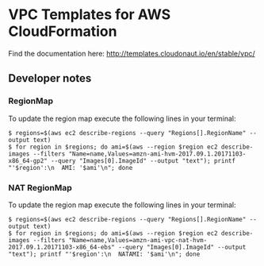 # VPC Templates for AWS CloudFormation

Find the documentation here: http://templates.cloudonaut.io/en/stable/vpc/

## Developer notes

### RegionMap
To update the region map execute the following lines in your terminal:

```
$ regions=$(aws ec2 describe-regions --query "Regions[].RegionName" --output text)
$ for region in $regions; do ami=$(aws --region $region ec2 describe-images --filters "Name=name,Values=amzn-ami-hvm-2017.09.1.20171103-x86_64-gp2" --query "Images[0].ImageId" --output "text"); printf "'$region':\n  AMI: '$ami'\n"; done
```

### NAT RegionMap
To update the region map execute the following lines in your terminal:

```
$ regions=$(aws ec2 describe-regions --query "Regions[].RegionName" --output text)
$ for region in $regions; do ami=$(aws --region $region ec2 describe-images --filters "Name=name,Values=amzn-ami-vpc-nat-hvm-2017.09.1.20171103-x86_64-ebs" --query "Images[0].ImageId" --output "text"); printf "'$region':\n  NATAMI: '$ami'\n"; done
```
